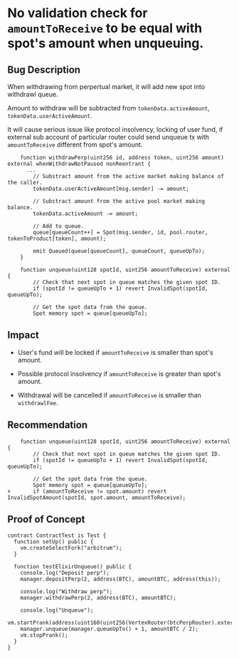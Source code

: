 # No validation check for `amountToReceive` to be equal with spot's amount when unqueuing.

## Bug Description
When withdrawing from perpertual market, it will add new spot into withdrawl queue.

Amount to withdraw will be subtracted from `tokenData.activeAmount`, `tokenData.userActiveAmount`.

It will cause serious issue like protocol insolvency, locking of user fund, if external sub account of particular router could send unqueue tx with `amountToReceive` different from spot's amount.

```
    function withdrawPerp(uint256 id, address token, uint256 amount) external whenWithdrawNotPaused nonReentrant {
      ...
        // Substract amount from the active market making balance of the caller.
        tokenData.userActiveAmount[msg.sender] -= amount;  

        // Substract amount from the active pool market making balance.
        tokenData.activeAmount -= amount;

        // Add to queue.
        queue[queueCount++] = Spot(msg.sender, id, pool.router, tokenToProduct[token], amount);

        emit Queued(queue[queueCount], queueCount, queueUpTo);
    } 

    function unqueue(uint128 spotId, uint256 amountToReceive) external {
        // Check that next spot in queue matches the given spot ID.
        if (spotId != queueUpTo + 1) revert InvalidSpot(spotId, queueUpTo);

        // Get the spot data from the queue.
        Spot memory spot = queue[queueUpTo];
```

## Impact
- User's fund will be locked if `amountToReceive` is smaller than spot's amount.

- Possible protocol insolvency if `amountToReceive` is greater than spot's amount.

- Withdrawal will be cancelled if `amountToReceive` is smaller than `withdrawlFee`.

## Recommendation
```
    function unqueue(uint128 spotId, uint256 amountToReceive) external {
        // Check that next spot in queue matches the given spot ID.
        if (spotId != queueUpTo + 1) revert InvalidSpot(spotId, queueUpTo);

        // Get the spot data from the queue.
        Spot memory spot = queue[queueUpTo];
+       if (amountToReceive != spot.amount) revert InvalidSpotAmount(spotId, spot.amount, amountToReceive);
```

## Proof of Concept
```
contract ContractTest is Test {
  function setUp() public {
    vm.createSelectFork("arbitrum"); 
  }

  function testElixirUnqueue() public {
    console.log("Deposit perp");
    manager.depositPerp(2, address(BTC), amountBTC, address(this));

    console.log("Withdraw perp");
    manager.withdrawPerp(2, address(BTC), amountBTC);

    console.log("Unqueue");
    vm.startPrank(address(uint160(uint256(VertexRouter(btcPerpRouter).externalSubaccount()))));
    manager.unqueue(manager.queueUpTo() + 1, amountBTC / 2);
    vm.stopPrank();
  }
}
